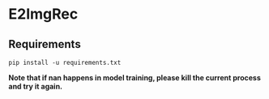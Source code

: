 # E2ImgRec

## Requirements

```
pip install -u requirements.txt
```

**Note that if nan happens in model training, please kill the current process and try it again.**

